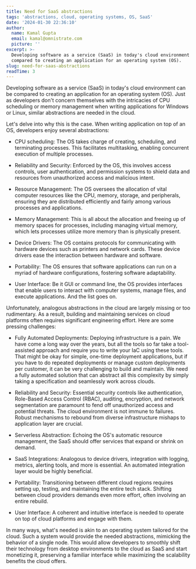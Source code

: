 ```yaml
---
title: Need for SaaS abstractions
tags: 'abstractions, cloud, operating systems, OS, SaaS'
date: '2024-01-30 22:36:10'
author:
  name: Kamal Gupta
  email: kamal@omnistrate.com
  picture: ''
excerpt: >-
  Developing software as a service (SaaS) in today's cloud environment can be
  compared to creating an application for an operating system (OS).
slug: need-for-saas-abstractions
readTime: 3
---
```


Developing software as a service (SaaS) in today's cloud environment can be compared to creating an application for an operating system (OS). Just as developers don't concern themselves with the intricacies of CPU scheduling or memory management when writing applications for Windows or Linux, similar abstractions are needed in the cloud.

Let's delve into why this is the case. When writing application on top of an OS, developers enjoy several abstractions:

 - CPU scheduling: The OS takes charge of creating, scheduling, and
   terminating processes. This facilitates multitasking, enabling
   concurrent execution of multiple processes.
   
 - Reliability and Security: Enforced by the OS, this involves access controls, user
   authentication, and permission systems to shield data and resources
   from unauthorized access and malicious intent.
   
 - Resource Management: The OS oversees the allocation of vital computer
   resources like the CPU, memory, storage, and peripherals, ensuring
   they are distributed efficiently and fairly among various processes
   and applications.
   
 - Memory Management: This is all about the allocation and freeing up of
   memory spaces for processes, including managing virtual memory, which
   lets processes utilize more memory than is physically present.
   
 - Device Drivers: The OS contains protocols for communicating with
   hardware devices such as printers and network cards. These device
   drivers ease the interaction between hardware and software.
   
 - Portability: The OS ensures that software applications can run on a
   myriad of hardware configurations, fostering software adaptability.
   
 - User Interface: Be it GUI or command line, the OS provides interfaces
   that enable users to interact with computer systems, manage files,
   and execute applications. And the list goes on.

Unfortunately, analogous abstractions in the cloud are largely missing or too rudimentary. As a result, building and maintaining services on cloud platforms often requires significant engineering effort. Here are some pressing challenges:

 - Fully Automated Deployments: Deploying infrastructure is a pain. We
   have come a long way over the years, but all the tools so far take a
   tool-assisted approach and require you to write your IaC using these
   tools. That might be okay for simple, one-time deployment
   applications, but if you have to do repeated deployments or manage
   custom deployments per customer, it can be very challenging to build
   and maintain. We need a fully automated solution that can abstract
   all this complexity by simply taking a specification and seamlessly
   work across clouds.
   
 - Reliability and Security: Essential security controls like authentication, Role-Based
   Access Control (RBAC), auditing, encryption, and network segmentation
   are paramount to fend off unauthorized access and potential threats. The cloud environment is not immune to 
   failures. Robust mechanisms to rebound from diverse infrastructure mishaps to application layer are
   crucial.

 - Serverless Abstraction: Echoing the OS's automatic resource
   management, the SaaS should offer services that expand or shrink on
   demand. 
   
 - SaaS Integrations: Analogous to device drivers, integration with
   logging, metrics, alerting tools, and more is essential. An automated
   integration layer would be highly beneficial.
   
 - Portability: Transitioning between different cloud regions requires
   setting up, testing, and maintaining the entire tech stack. Shifting
   between cloud providers demands even more effort, often involving an
   entire rebuild.
   
 - User Interface: A coherent and intuitive interface is needed to
   operate on top of cloud platforms and engage with them.

In many ways, what's needed is akin to an operating system tailored for the cloud. Such a system would provide the needed abstractions, mimicking the behavior of a single node. This would allow developers to smoothly shift their technology from desktop environments to the cloud as SaaS and start monetizing it, preserving a familiar interface while maximizing the scalability benefits the cloud offers.

